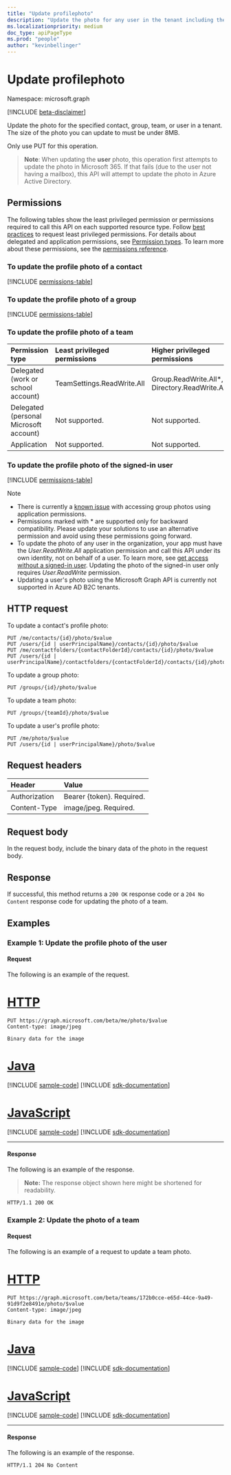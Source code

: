 ```yaml
---
title: "Update profilephoto"
description: "Update the photo for any user in the tenant including the signed-in user, or the specified group or contact or team."
ms.localizationpriority: medium
doc_type: apiPageType
ms.prod: "people"
author: "kevinbellinger"
---
```


# Update profilephoto

Namespace: microsoft.graph

[!INCLUDE [beta-disclaimer](../../includes/beta-disclaimer.md)]

Update the photo for the specified contact, group, team, or user in a tenant. The size of the photo you can update to must be under 8MB.

Only use PUT for this operation.

> **Note**:  When updating the **user** photo, this operation first attempts to update the photo in Microsoft 365. If that fails (due to the user not having a mailbox), this API will attempt to update the photo in Azure Active Directory.

## Permissions
The following tables show the least privileged permission or permissions required to call this API on each supported resource type. Follow [best practices](/graph/permissions-overview#best-practices-for-using-microsoft-graph-permissions) to request least privileged permissions. For details about delegated and application permissions, see [Permission types](/graph/permissions-overview#permission-types). To learn more about these permissions, see the [permissions reference](/graph/permissions-reference).


### To update the profile photo of a contact

<!-- { "blockType": "permissions", "name": "profilephoto_update" } -->
[!INCLUDE [permissions-table](../includes/permissions/profilephoto-update-permissions.md)]

### To update the profile photo of a group

<!-- { "blockType": "permissions", "name": "profilephoto_update_2" } -->
[!INCLUDE [permissions-table](../includes/permissions/profilephoto-update-2-permissions.md)]

### To update the profile photo of a team

|Permission type      | Least privileged permissions             | Higher privileged permissions             |
|:--------------------|:-----------------------------------------|:------------------------------------------|
| Delegated (work or school account)     | TeamSettings.ReadWrite.All | Group.ReadWrite.All*, Directory.ReadWrite.All* |
| Delegated (personal Microsoft account) | Not supported.                                                         | Not supported. |
| Application                            | Not supported.                                                         | Not supported. |

### To update the profile photo of the signed-in user

<!-- { "blockType": "permissions", "name": "profilephoto_update_4" } -->
[!INCLUDE [permissions-table](../includes/permissions/profilephoto-update-4-permissions.md)]

> [!NOTE]
> - There is currently a [known issue](/graph/known-issues#groups) with accessing group photos using application permissions.
> - Permissions marked with * are supported only for backward compatibility. Please update your solutions to use an alternative permission and avoid using these permissions going forward.
> - To update the photo of any user in the organization, your app must have the *User.ReadWrite.All* application permission and call this API under its own identity, not on behalf of a user. To learn more, see [get access without a signed-in user](/graph/auth-v2-service). Updating the photo of the signed-in user only requires *User.ReadWrite* permission.
> - Updating a user's photo using the Microsoft Graph API is currently not supported in Azure AD B2C tenants.

## HTTP request

To update a contact's profile photo:
<!-- { "blockType": "ignored" } -->
```http
PUT /me/contacts/{id}/photo/$value
PUT /users/{id | userPrincipalName}/contacts/{id}/photo/$value
PUT /me/contactfolders/{contactFolderId}/contacts/{id}/photo/$value
PUT /users/{id | userPrincipalName}/contactfolders/{contactFolderId}/contacts/{id}/photo/$value
```

To update a group photo:

<!-- { "blockType": "ignored" } -->
```http
PUT /groups/{id}/photo/$value
```

To update a team photo:
<!-- { "blockType": "ignored" } -->
```http
PUT /groups/{teamId}/photo/$value
```

To update a user's profile photo:
<!-- { "blockType": "ignored" } -->
```http
PUT /me/photo/$value
PUT /users/{id | userPrincipalName}/photo/$value
```


## Request headers
| Header       | Value |
|:---------------|:--------|
| Authorization  | Bearer {token}. Required.  |
| Content-Type  | image/jpeg. Required.  |

## Request body
In the request body, include the binary data of the photo in the request body.

## Response

If successful, this method returns a `200 OK` response code or a `204 No Content` response code for updating the photo of a team.

## Examples
### Example 1: Update the profile photo of the user
#### Request
The following is an example of the request.

# [HTTP](#tab/http)
<!-- {
  "blockType": "request",
  "name": "update_profilephoto"
}-->
```http
PUT https://graph.microsoft.com/beta/me/photo/$value
Content-type: image/jpeg

Binary data for the image

```

# [Java](#tab/java)
[!INCLUDE [sample-code](../includes/snippets/java/update-profilephoto-java-snippets.md)]
[!INCLUDE [sdk-documentation](../includes/snippets/snippets-sdk-documentation-link.md)]

# [JavaScript](#tab/javascript)
[!INCLUDE [sample-code](../includes/snippets/javascript/update-profilephoto-javascript-snippets.md)]
[!INCLUDE [sdk-documentation](../includes/snippets/snippets-sdk-documentation-link.md)]

---

#### Response
The following is an example of the response. 

> **Note:** The response object shown here might be shortened for readability.

<!-- {
  "blockType": "response"
} -->
```http
HTTP/1.1 200 OK
```

### Example 2: Update the photo of a team

#### Request
The following is an example of a request to update a team photo.


# [HTTP](#tab/http)
<!-- {
  "blockType": "request",
  "name": "update_team_photo"
}-->
```http
PUT https://graph.microsoft.com/beta/teams/172b0cce-e65d-44ce-9a49-91d9f2e8491e/photo/$value
Content-type: image/jpeg

Binary data for the image
```

# [Java](#tab/java)
[!INCLUDE [sample-code](../includes/snippets/java/update-team-photo-java-snippets.md)]
[!INCLUDE [sdk-documentation](../includes/snippets/snippets-sdk-documentation-link.md)]

# [JavaScript](#tab/javascript)
[!INCLUDE [sample-code](../includes/snippets/javascript/update-team-photo-javascript-snippets.md)]
[!INCLUDE [sdk-documentation](../includes/snippets/snippets-sdk-documentation-link.md)]

---

#### Response

The following is an example of the response.

<!-- {
  "blockType": "response",
  "truncated": true
} -->

```http
HTTP/1.1 204 No Content
```

<!-- uuid: 8fcb5dbc-d5aa-4681-8e31-b001d5168d79
2015-10-25 14:57:30 UTC -->
<!--
{
  "type": "#page.annotation",
  "description": "Update profilephoto",
  "keywords": "",
  "section": "documentation",
  "tocPath": "",
  "suppressions": [
  ]
}
-->
